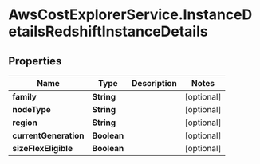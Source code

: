 # AwsCostExplorerService.InstanceDetailsRedshiftInstanceDetails

## Properties

Name | Type | Description | Notes
------------ | ------------- | ------------- | -------------
**family** | **String** |  | [optional] 
**nodeType** | **String** |  | [optional] 
**region** | **String** |  | [optional] 
**currentGeneration** | **Boolean** |  | [optional] 
**sizeFlexEligible** | **Boolean** |  | [optional] 


